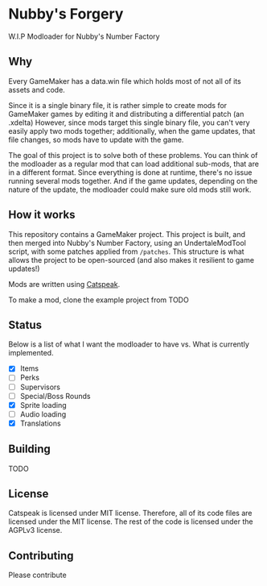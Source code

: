 # Nubby's Forgery
W.I.P Modloader for Nubby's Number Factory

## Why
Every GameMaker has a data.win file which holds most of not all of its assets and code.

Since it is a single binary file, it is rather simple to create mods for GameMaker games by editing it and distributing a differential patch (an .xdelta)
However, since mods target this single binary file, you can't very easily apply two mods together; additionally, when the game updates, that file changes,
so mods have to update with the game.

The goal of this project is to solve both of these problems. You can think of the modloader as a regular mod that can load additional sub-mods, that are in a different format.
Since everything is done at runtime, there's no issue running several mods together. And if the game updates, depending on the nature of the update, the modloader could make sure old mods still work.

## How it works
This repository contains a GameMaker project. This project is built, and then merged into Nubby's Number Factory, using an UndertaleModTool script, 
with some patches applied from `/patches`.
This structure is what allows the project to be open-sourced (and also makes it resilient to game updates!)

Mods are written using [Catspeak](https://github.com/katsaii/catspeak-lang).

To make a mod, clone the example project from TODO

## Status
Below is a list of what I want the modloader to have vs. What is currently implemented.
- [x] Items
- [ ] Perks
- [ ] Supervisors
- [ ] Special/Boss Rounds
- [x] Sprite loading
- [ ] Audio loading
- [x] Translations

## Building
TODO

## License
Catspeak is licensed under MIT license. Therefore, all of its code files are licensed under the MIT license.
The rest of the code is licensed under the AGPLv3 license.

## Contributing
Please contribute